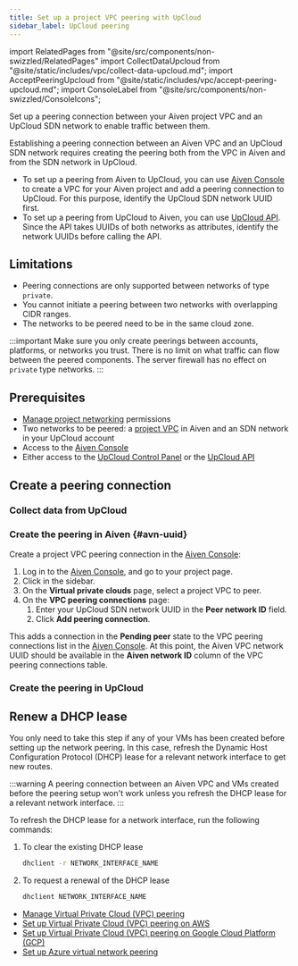 ```yaml
---
title: Set up a project VPC peering with UpCloud
sidebar_label: UpCloud peering
---
```


import RelatedPages from "@site/src/components/non-swizzled/RelatedPages"
import CollectDataUpcloud from "@site/static/includes/vpc/collect-data-upcloud.md";
import AcceptPeeringUpcloud from "@site/static/includes/vpc/accept-peering-upcloud.md";
import ConsoleLabel from "@site/src/components/non-swizzled/ConsoleIcons";

Set up a peering connection between your Aiven project VPC and an UpCloud SDN network to enable traffic between them.

Establishing a peering connection between an Aiven VPC and an UpCloud SDN network requires
creating the peering both from the VPC in Aiven and from the SDN network in UpCloud.

-   To set up a peering from Aiven to UpCloud, you can use [Aiven
    Console](https://console.aiven.io/) to create a VPC for your Aiven
    project and add a peering connection to UpCloud. For this purpose,
    identify the UpCloud SDN network UUID first.
-   To set up a peering from UpCloud to Aiven, you can use [UpCloud
    API](https://developers.upcloud.com/1.3/). Since the API takes UUIDs
    of both networks as attributes, identify the network
    UUIDs before calling the API.

## Limitations

-   Peering connections are only supported between networks of type
    `private`.
-   You cannot initiate a peering between two networks with overlapping
    CIDR ranges.
-   The networks to be peered need to be in the same cloud zone.

:::important
Make sure you only create peerings between accounts, platforms, or
networks you trust. There is no limit on what traffic can flow between
the peered components. The server firewall has no effect on `private`
type networks.
:::

## Prerequisites

- [Manage project networking](/docs/platform/concepts/permissions#project-permissions)
  permissions
- Two networks to be peered: a
  [project VPC](/docs/platform/howto/manage-project-vpc)
  in Aiven and an SDN network in your UpCloud account
- Access to the [Aiven Console](https://console.aiven.io/)
- Either access to the [UpCloud Control Panel](https://hub.upcloud.com/) or the
  [UpCloud API](https://developers.upcloud.com/1.3/)

## Create a peering connection

### Collect data from UpCloud

<CollectDataUpcloud/>

### Create the peering in Aiven {#avn-uuid}

Create a project VPC peering connection in the [Aiven Console](https://console.aiven.io/):

1. Log in to the [Aiven Console](https://console.aiven.io/), and go to your project page.
1. Click <ConsoleLabel name="vpcs"/> in the sidebar.
1. On the **Virtual private clouds** page, select a project VPC to peer.
1. On the **VPC peering connections** page:
   1. Enter your UpCloud SDN network UUID in the **Peer network ID** field.
   1. Click **Add peering connection**.

This adds a connection in the **Pending peer** state to the VPC peering connections
list in the [Aiven Console](https://console.aiven.io/). At this point, the Aiven VPC
network UUID should be available in the **Aiven network ID** column of the VPC peering
connections table.

### Create the peering in UpCloud

<AcceptPeeringUpcloud/>

## Renew a DHCP lease

You only need to take this step if any of your VMs has been created
before setting up the network peering. In this case, refresh
the Dynamic Host Configuration Protocol (DHCP) lease for a relevant
network interface to get new routes.

:::warning
A peering connection between an Aiven VPC and VMs created before the
peering setup won't work unless you refresh the DHCP lease for a
relevant network interface.
:::

To refresh the DHCP lease for a network interface, run the following
commands:

1.  To clear the existing DHCP lease

    ```bash
    dhclient -r NETWORK_INTERFACE_NAME
    ```

1.  To request a renewal of the DHCP lease

    ```bash
    dhclient NETWORK_INTERFACE_NAME
    ```

<RelatedPages/>

-   [Manage Virtual Private Cloud (VPC) peering](/docs/platform/howto/manage-project-vpc)
-   [Set up Virtual Private Cloud (VPC) peering on AWS](/docs/platform/howto/vpc-peering-aws)
-   [Set up Virtual Private Cloud (VPC) peering on Google Cloud Platform (GCP)](/docs/platform/howto/vpc-peering-gcp)
-   [Set up Azure virtual network peering](/docs/platform/howto/vnet-peering-azure)
